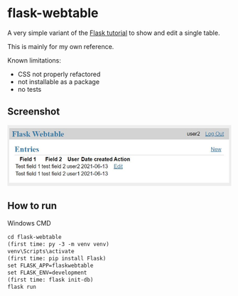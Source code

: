 # flask-webtable
A very simple variant of the [Flask tutorial](https://flask.palletsprojects.com/en/2.0.x/tutorial/index.html) to show and edit a single table.

This is mainly for my own reference.

Known limitations:
- CSS not properly refactored
- not installable as a package
- no tests

## Screenshot

![Screenshot of flaskt-webtable showing a simple HTML table with two entries](flask-webtable-screenshot.JPG)

## How to run

Windows CMD

```
cd flask-webtable
(first time: py -3 -m venv venv)
venv\Scripts\activate
(first time: pip install Flask)
set FLASK_APP=flaskwebtable
set FLASK_ENV=development
(first time: flask init-db)
flask run
```

